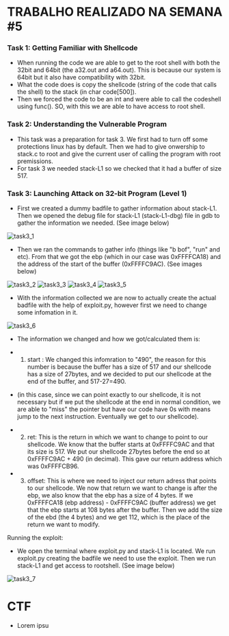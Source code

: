 # TRABALHO REALIZADO NA SEMANA #5

### Task 1: Getting Familiar with Shellcode

- When running the code we are able to get to the root shell with both the 32bit and 64bit (the a32.out and a64.out). This is because our system is 64bit but it also have compatibility with 32bit.
- What the code does is copy the shellcode (string of the code that calls the shell) to the stack (in char code[500]).
- Then we forced the code to be an int and were able to call the codeshell using func(). SO, with this we are able to have access to root shell.

### Task 2: Understanding the Vulnerable Program

- This task was a preparation for task 3. We first had to turn off some protections linux has by default. Then we had to give onwership to stack.c to root and give the current user of calling the program with root premissions.
- For task 3 we needed stack-L1 so we checked that it had a buffer of size 517.

### Task 3: Launching Attack on 32-bit Program (Level 1)

- First we created a dummy badfile to gather information about stack-L1. Then we opened the debug file for stack-L1 (stack-L1-dbg) file in gdb to gather the information we needed. (See image below)

![task3_1](https://cdn.discordapp.com/attachments/903555414715670578/913194194229678080/task3_11.png)

- Then we ran the commands to gather info (things like "b bof", "run" and etc). From that we got the ebp (which in our case was 0xFFFFCA18) and the address of the start of the buffer (0xFFFFC9AC). (See images below)

![task3_2](https://cdn.discordapp.com/attachments/903555414715670578/913194194485522433/task3_22.png)
![task3_3](https://cdn.discordapp.com/attachments/903555414715670578/913194194720411688/task3_33.png)
![task3_4](https://cdn.discordapp.com/attachments/903555414715670578/913194195009802261/task3_44.png)
![task3_5](https://cdn.discordapp.com/attachments/903555414715670578/913194195265667122/task3_55.png)

- With the information collected we are now to actually create the actual badfile with the help of exploit.py, however first we need to change some infomation in it.

![task3_6](https://cdn.discordapp.com/attachments/903555414715670578/913194195508920341/task3_66.png)

- The information we changed and how we got/calculated them is:
- 1) start : We changed this infomration to "490", the reason for this number is because the buffer has a size of 517 and our shellcode has a size of 27bytes, and we decided to put our shellcode at the end of the buffer, and 517-27=490. 
-  (in this case, since we can point exactly to our shellcode, it is not necessary but if we put the shellcode at the end in normal condition, we are able to "miss" the pointer but have our code have 0s with means jump to the next instruction. Eventually we get to our shellcode).

- 2) ret: This is the return in which we want to change to point to our shellcode. We know that the buffer starts at 0xFFFFC9AC and that its size is 517. We put our shellcode 27bytes before the end so at 0xFFFFC9AC + 490 (in decimal). This gave our return address which was 0xFFFFCB96.

- 3) offset: This is where we need to inject our return adress that points to our shellcode. We now that return we want to change is after the ebp, we also know that the ebp has a size of 4 bytes. If we 0xFFFFCA18 (ebp address) - 0xFFFFC9AC (buffer address) we get that the ebp starts at 108 bytes after the buffer. Then we add the size of the ebd (the 4 bytes) and we get 112, which is the place of the return we want to modify.

Running the exploit:

- We open the terminal where exploit.py and stack-L1 is located. We run exploit.py creating the badfile we need to use the exploit. Then we run stack-L1 and get access to rootshell. (See image below) 

![task3_7](https://cdn.discordapp.com/attachments/903555414715670578/913194197522219069/task3_77.png)

# CTF

- Lorem ipsu
